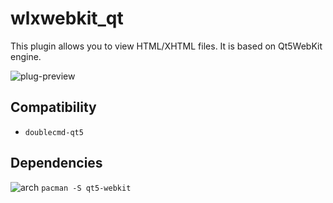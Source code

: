 wlxwebkit_qt
========
This plugin allows you to view HTML/XHTML files. It is based on Qt5WebKit engine.

![plug-preview](https://i.imgur.com/djk3VVU.png)

## Compatibility
- `doublecmd-qt5`

## Dependencies
![arch](https://wiki.archlinux.org/favicon.ico) `pacman -S qt5-webkit`
